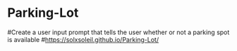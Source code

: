 # Parking-Lot
#Create a user input prompt that tells the user whether or not a parking spot is available
#https://solxsoleil.github.io/Parking-Lot/ 
